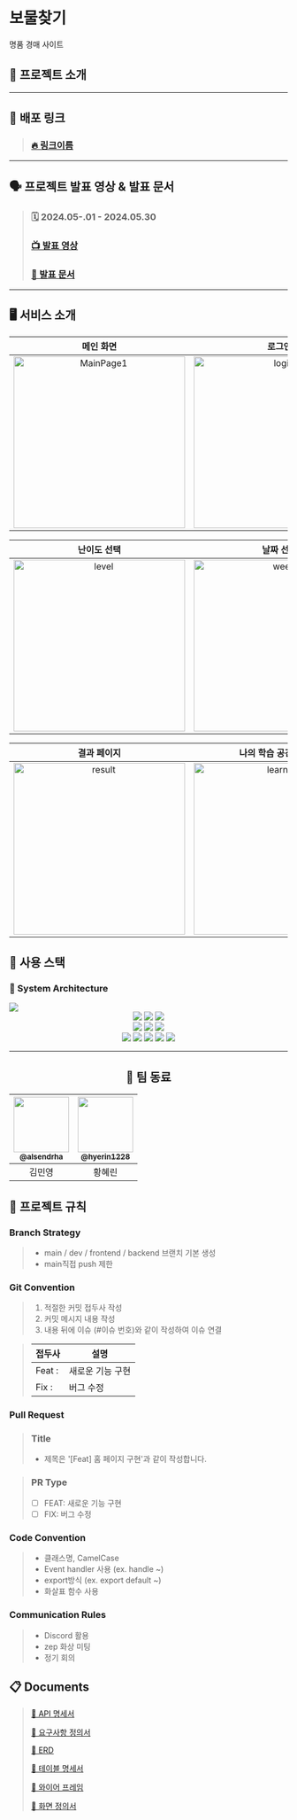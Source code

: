 # 보물찾기
명품 경매 사이트

## 🤖 프로젝트 소개


---
## :link: 배포 링크

> ### [🔥 링크이름](https://)

---
## 🗣️ 프로젝트 발표 영상 & 발표 문서

> ### 🗓️ 2024.05-.01 - 2024.05.30
> ### [📺 발표 영상](https://drive.google.com/file/d/1iB3WScb1EYIq1zvhURsamtRVxevvaB8e/view?usp=sharing)
> ### [📑 발표 문서](https://drive.google.com/file/d/16-NozQRW1q76KYxRPC0rpNdcetNitZ1_/view?usp=sharing)

---



## 🖥️ 서비스 소개
|   메인 화면  |  로그인  |   회원가입   |
|:--------:|:------:|:--------:|
| <img width="310" src="https://github.com/OZ-Coding-School/oz_01_collabo-003/assets/94848819/6ffec31f-1afb-4358-ae5d-762e1ae6bb2c" alt="MainPage1"> | <img width="310" src="https://github.com/OZ-Coding-School/oz_01_collabo-003/assets/94848819/b9a5302f-a0e2-49de-a307-cc0e7881c919" alt="login">  | <img width="310" src="https://github.com/OZ-Coding-School/oz_01_collabo-003/assets/94848819/1ad22452-37ff-448b-8428-8fab84b4b4e3" alt="register"> |

|                                                                                                          난이도 선택                                                                                                           |                                                                                                              날짜 선택                                                                                                               |                                                                                                             퀴즈 풀기                                                                                                            |
|:---------------------------------------------------------------------------------------------------------------------------------------------------------------------------------------------------------------------------:|:--------------------------------------------------------------------------------------------------------------------------------------------------------------------------------------------------------------------------------------:|:------------------------------------------------------------------------------------------------------------------------------------------------------------------------------------------------------------------------------:|
| <img width="310" src="https://github.com/OZ-Coding-School/oz_01_collabo-003/assets/94848819/f7c3914b-9c14-4864-ba09-b25ce065a204" alt="level"> | <img width="310" src="https://github.com/OZ-Coding-School/oz_01_collabo-003/assets/94848819/be798a35-334a-4fd6-91ec-26437d786448" alt="week"> | <img width="310" src="https://github.com/OZ-Coding-School/oz_01_collabo-003/assets/94848819/99f13169-6f67-42bc-908a-9a135e1ecca4" alt="quiz"> |

|                                                                                                             결과 페이지                                                                                                             |      나의 학습 공간 페이지      |      나의 정보 페이지    |
|:-----------------------------------------------------------------------------------------------------------------------------------------------------------------------------------------------------------------------------------:|:-------:|:---------:|
| <img width="310" src="https://github.com/OZ-Coding-School/oz_01_collabo-003/assets/94848819/bcf01d89-f83e-4efc-b621-033e4f805f95" alt="result"> | <img width="310" src="https://github.com/OZ-Coding-School/oz_01_collabo-003/assets/94848819/e809e505-d623-4b2a-8b9c-550d7f62e8bf" alt="learning"> | <img width="310" src="https://github.com/OZ-Coding-School/oz_01_collabo-003/assets/94848819/43d84303-7e27-4c00-a18b-c97db2334c97" alt="user"> |



## 🧰 사용 스택

### :wrench: System Architecture

<img src="https://github.com/OZ-Coding-School/oz_01_collabo-003/assets/94848819/d2e1cee8-8008-4a29-a76a-cdf22a23d54b"/>
<div align=center>

  <img src="https://img.shields.io/badge/react-00A8E1?style=for-the-badge&logo=react&logoColor=black">
  <img src="https://img.shields.io/badge/css3-1572B6?style=for-the-badge&logo=css3&logoColor=white">
  <img src="https://img.shields.io/badge/prettier-FF4F8B?style=for-the-badge&logo=prettier&logoColor=white">
  <br>

  <img src="https://img.shields.io/badge/jextjs-6935D3?style=for-the-badge&logo=axios&logoColor=white">
  <img src="https://img.shields.io/badge/typescript-3178C6?style=for-the-badge&logo=typescript&logoColor=white">
  <img src="https://img.shields.io/badge/npm-ED1C24?style=for-the-badge&logo=npm&logoColor=white">
  <br>
</div>

<div align=center>

  <img src="https://img.shields.io/badge/figma-EF2D5E?style=for-the-badge&logo=figma&logoColor=black">
  <img src="https://img.shields.io/badge/git-F05032?style=for-the-badge&logo=git&logoColor=white">
  <img src="https://img.shields.io/badge/github-181717?style=for-the-badge&logo=github&logoColor=white">
  <img src="https://img.shields.io/badge/discord-5865F2?style=for-the-badge&logo=discord&logoColor=white">
  <img src="https://img.shields.io/badge/notion-000000?style=for-the-badge&logo=notion&logoColor=white">
</div> 


--- 
<div align=center>
  
  ## :busts_in_silhouette: 팀 동료
  
  | <a href=https://github.com/alsendrha><img src="https://avatars.githubusercontent.com/u/95726561?v=4" width=100px/><br/><sub><b>@alsendrha</b></sub></a><br/> | <a href=https://github.com/hyerin1228><img src="https://avatars.githubusercontent.com/u/84621142?v=4" width=100px/><br/><sub><b>@hyerin1228</b></sub></a><br/>|
|:------------------------------------------------------------------------------------------:|:-----------------------------------------------------------------------------------:|
  |                                          김민영                     |                         황혜린                                           |
  
  
  
</div>

## 📑 프로젝트 규칙

### Branch Strategy
> - main / dev / frontend / backend 브랜치 기본 생성 
> - main직접 push 제한


### Git Convention
> 1. 적절한 커밋 접두사 작성
> 2. 커밋 메시지 내용 작성
> 3. 내용 뒤에 이슈 (#이슈 번호)와 같이 작성하여 이슈 연결

> | 접두사        | 설명                           |
> | ------------- | ------------------------------ |
> | Feat :     | 새로운 기능 구현               |
> | Fix :      | 버그 수정                      |



### Pull Request
> ### Title
> * 제목은 '[Feat] 홈 페이지 구현'과 같이 작성합니다.

> ### PR Type
  > - [ ] FEAT: 새로운 기능 구현
  > - [ ] FIX: 버그 수정

### Code Convention
> - 클래스명, CamelCase
> - Event handler 사용 (ex. handle ~)
> - export방식 (ex. export default ~)
> - 화살표 함수 사용

### Communication Rules
> - Discord 활용
> - zep 화상 미팅
> - 정기 회의


## :clipboard: Documents
> [📜 API 명세서](https://docs.google.com/spreadsheets/d/1AFH4YLLzGhbERokrpfJSNKmwvdgEW6aDj527PBqrBYU/edit?usp=sharing)
> 
> [📜 요구사항 정의서](https://docs.google.com/spreadsheets/d/1zDFlRZdJOFyQNddJfzPwFNyTIPWsx9-CRYmbmRZPs3w/edit#gid=937853649)
> 
> [📜 ERD](https://drive.google.com/file/d/1aVbnp8wHraSHzdpaGnompj59LrIaRu1Y/view?usp=sharing)
> 
> [📜 테이블 명세서](https://docs.google.com/spreadsheets/d/117PKxWDHYBFpPntIc3Rmew0J8Wqyk5Be6GOj7CLBG_I/edit#gid=0)
> 
> [📜 와이어 프레임](https://www.figma.com/design/U2opvWv0VxWI6TOtigR59h/Untitled?node-id=0-1&t=MNt6DTW1hgyDE2Pq-0)
>
> [📜 화면 정의서](https://docs.google.com/document/d/1F-V30OVciDeomDSfOuoKxwd-eWjeddXGXfV2WpfahKk/edit)

